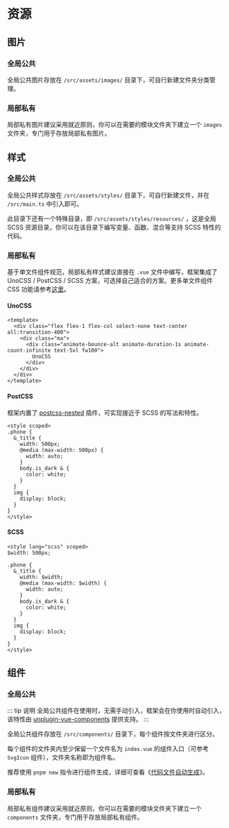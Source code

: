 # 资源

## 图片

### 全局公共

全局公共图片存放在 `/src/assets/images/` 目录下，可自行新建文件夹分类管理。

### 局部私有

局部私有图片建议采用就近原则，你可以在需要的模块文件夹下建立一个 `images` 文件夹，专门用于存放局部私有图片。

## 样式

### 全局公共

全局公共样式存放在 `/src/assets/styles/` 目录下，可自行新建文件，并在 `/src/main.ts` 中引入即可。

此目录下还有一个特殊目录，即 `/src/assets/styles/resources/` ，这是全局 SCSS 资源目录，你可以在该目录下编写变量、函数、混合等支持 SCSS 特性的代码。

### 局部私有

基于单文件组件规范，局部私有样式建议直接在 `.vue` 文件中编写，框架集成了 UnoCSS / PostCSS / SCSS 方案，可选择自己适合的方案。更多单文件组件 CSS 功能请参考[这里](https://cn.vuejs.org/api/sfc-css-features)。

#### UnoCSS

```vue
<template>
  <div class="flex flex-1 flex-col select-none text-center all:transition-400">
    <div class="ma">
      <div class="animate-bounce-alt animate-duration-1s animate-count-infinite text-5xl fw100">
        UnoCSS
      </div>
    </div>
  </div>
</template>
```

#### PostCSS

框架内置了 [postcss-nested](https://github.com/postcss/postcss-nested) 插件，可实现接近于 SCSS 的写法和特性。

```vue
<style scoped>
.phone {
  &_title {
    width: 500px;
    @media (max-width: 500px) {
      width: auto;
    }
    body.is_dark & {
      color: white;
    }
  }
  img {
    display: block;
  }
}
</style>
```

#### SCSS

```vue
<style lang="scss" scoped>
$width: 500px;

.phone {
  &_title {
    width: $width;
    @media (max-width: $width) {
      width: auto;
    }
    body.is_dark & {
      color: white;
    }
  }
  img {
    display: block;
  }
}
</style>
```

## 组件

### 全局公共

::: tip 说明
全局公共组件在使用时，无需手动引入，框架会在你使用时自动引入，该特性由 [unplugin-vue-components](https://github.com/unplugin/unplugin-vue-components) 提供支持。
:::

全局公共组件存放在 `/src/components/` 目录下，每个组件按文件夹进行区分。

每个组件的文件夹内至少保留一个文件名为 `index.vue` 的组件入口（可参考 `SvgIcon` 组件），文件夹名称即为组件名。

推荐使用 `pnpm new` 指令进行组件生成，详细可查看《[代码文件自动生成](plop)》。

### 局部私有

局部私有组件建议采用就近原则，你可以在需要的模块文件夹下建立一个 `components` 文件夹，专门用于存放局部私有组件。
